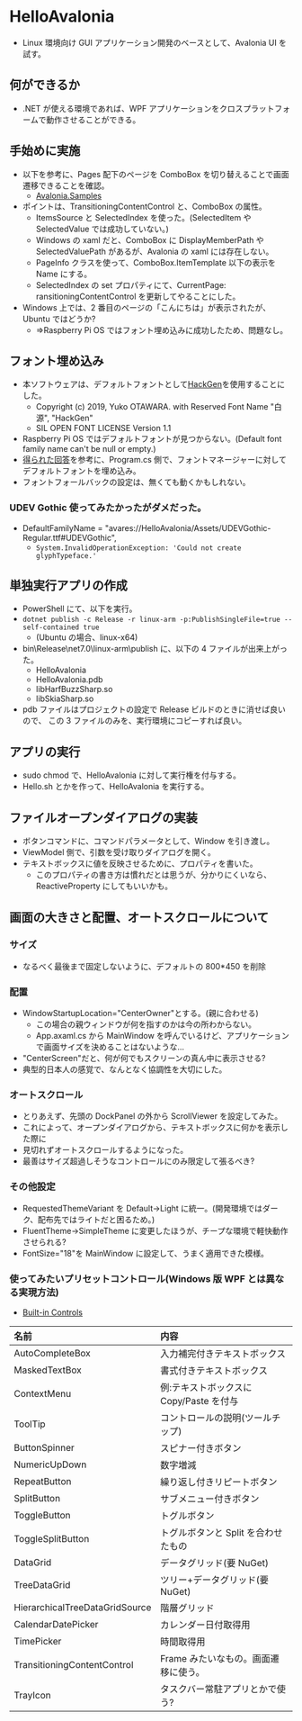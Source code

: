 # HelloAvalonia

- Linux 環境向け GUI アプリケーション開発のベースとして、Avalonia UI を試す。

## 何ができるか

- .NET が使える環境であれば、WPF アプリケーションをクロスプラットフォームで動作させることができる。

## 手始めに実施

- 以下を参考に、Pages 配下のページを ComboBox を切り替えることで画面遷移できることを確認。
  - [Avalonia.Samples](https://github.com/AvaloniaUI/Avalonia.Samples/tree/main/src/Avalonia.Samples/Routing/BasicViewLocatorSample)
- ポイントは、TransitioningContentControl と、ComboBox の属性。
  - ItemsSource と SelectedIndex を使った。(SelectedItem や SelectedValue では成功していない。)
  - Windows の xaml だと、ComboBox に DisplayMemberPath や SelectedValuePath があるが、Avalonia の xaml には存在しない。
  - PageInfo クラスを使って、ComboBox.ItemTemplate 以下の表示を Name にする。
  - SelectedIndex の set プロパティにて、CurrentPage: ransitioningContentControl を更新してやることにした。
- Windows 上では、2 番目のページの「こんにちは」が表示されたが、Ubuntu ではどうか?
  - =>Raspberry Pi OS ではフォント埋め込みに成功したため、問題なし。

## フォント埋め込み

- 本ソフトウェアは、デフォルトフォントとして[HackGen](https://github.com/yuru7/HackGen)を使用することにした。
  - Copyright (c) 2019, Yuko OTAWARA. with Reserved Font Name "白源", "HackGen"
  - SIL OPEN FONT LICENSE Version 1.1
- Raspberry Pi OS ではデフォルトフォントが見つからない。(Default font family name can't be null or empty.)
- [得られた回答](https://github.com/AvaloniaUI/Avalonia/issues/11084)を参考に、Program.cs 側で、フォントマネージャーに対してデフォルトフォントを埋め込み。
- フォントフォールバックの設定は、無くても動くかもしれない。

### UDEV Gothic 使ってみたかったがダメだった。

- DefaultFamilyName = "avares://HelloAvalonia/Assets/UDEVGothic-Regular.ttf#UDEVGothic",
  - `System.InvalidOperationException: 'Could not create glyphTypeface.'`

## 単独実行アプリの作成

- PowerShell にて、以下を実行。
- `dotnet publish -c Release -r linux-arm -p:PublishSingleFile=true --self-contained true`
  - (Ubuntu の場合、linux-x64)
- bin\Release\net7.0\linux-arm\publish に、以下の 4 ファイルが出来上がった。
  - HelloAvalonia
  - HelloAvalonia.pdb
  - libHarfBuzzSharp.so
  - libSkiaSharp.so
- pdb ファイルはプロジェクトの設定で Release ビルドのときに消せば良いので、
  この 3 ファイルのみを、実行環境にコピーすれば良い。

## アプリの実行

- sudo chmod で、HelloAvalonia に対して実行権を付与する。
- Hello.sh とかを作って、HelloAvalonia を実行する。

## ファイルオープンダイアログの実装

- ボタンコマンドに、コマンドパラメータとして、Window を引き渡し。
- ViewModel 側で、引数を受け取りダイアログを開く。
- テキストボックスに値を反映させるために、プロパティを書いた。
  - このプロパティの書き方は慣れだとは思うが、分かりにくいなら、ReactiveProperty にしてもいいかも。

## 画面の大きさと配置、オートスクロールについて

### サイズ

- なるべく最後まで固定しないように、デフォルトの 800\*450 を削除

### 配置

- WindowStartupLocation="CenterOwner"とする。(親に合わせる)
  - この場合の親ウィンドウが何を指すのかは今の所わからない。
  - App.axaml.cs から MainWindow を呼んでいるけど、アプリケーションで画面サイズを決めることはないような...
- "CenterScreen"だと、何が何でもスクリーンの真ん中に表示させる?
- 典型的日本人の感覚で、なんとなく協調性を大切にした。

### オートスクロール

- とりあえず、先頭の DockPanel の外から ScrollViewer を設定してみた。
- これによって、オープンダイアログから、テキストボックスに何かを表示した際に
- 見切れずオートスクロールするようになった。
- 最善はサイズ超過しそうなコントロールにのみ限定して張るべき?

### その他設定

- RequestedThemeVariant を Default→Light に統一。(開発環境ではダーク、配布先ではライトだと困るため。)
- FluentTheme→SimpleTheme に変更したほうが、チープな環境で軽快動作させられる?
- FontSize="18"を MainWindow に設定して、うまく適用できた模様。

### 使ってみたいプリセットコントロール(Windows 版 WPF とは異なる実現方法)

- [Built-in Controls](https://docs.avaloniaui.net/docs/next/reference/controls/)

| 名前                           | 内容                                    |
| :----------------------------- | :-------------------------------------- |
| AutoCompleteBox                | 入力補完付きテキストボックス            |
| MaskedTextBox                  | 書式付きテキストボックス                |
| ContextMenu                    | 例:テキストボックスに Copy/Paste を付与 |
| ToolTip                        | コントロールの説明(ツールチップ)        |
| ButtonSpinner                  | スピナー付きボタン                      |
| NumericUpDown                  | 数字増減                                |
| RepeatButton                   | 繰り返し付きリピートボタン              |
| SplitButton                    | サブメニュー付きボタン                  |
| ToggleButton                   | トグルボタン                            |
| ToggleSplitButton              | トグルボタンと Split を合わせたもの     |
| DataGrid                       | データグリッド(要 NuGet)                |
| TreeDataGrid                   | ツリー+データグリッド(要 NuGet)         |
| HierarchicalTreeDataGridSource | 階層グリッド                            |
| CalendarDatePicker             | カレンダー日付取得用                    |
| TimePicker                     | 時間取得用                              |
| TransitioningContentControl    | Frame みたいなもの。画面遷移に使う。    |
| TrayIcon                       | タスクバー常駐アプリとかで使う?         |
